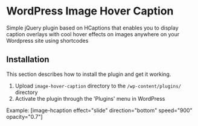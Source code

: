 # WordPress Image Hover Caption

Simple jQuery plugin based on HCaptions that enables you to display caption overlays with cool hover effects on images anywhere on your Wordpress site using shortcodes


## Installation

This section describes how to install the plugin and get it working.

1. Upload `image-hover-caption` directory to the `/wp-content/plugins/` directory
2. Activate the plugin through the 'Plugins' menu in WordPress

Example:
[image-hcaption effect="slide" direction="bottom" speed="900" opacity="0.7"]